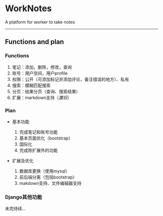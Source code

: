 # WorkNotes

A platform for worker to take notes

---

## Functions and plan

### Functions

1. 笔记：添加，删除，修改，查询
2. 账号：用户空间，用户profile
3. 权限：公开（可添加标记并添加评论，备注错误的地方）、私有
4. 搜索：模糊匹配搜索
5. 分页：结果分页（查询、搜索结果）
6. 扩展：markdown支持（_置后_）

### Plan

- 基本功能

  1. 完成笔记和账号功能
  2. 基本页面优化（bootstrap）
  3. 国际化
  4. 完成除扩展外的功能

- 扩展及优化

  1. 数据库更换（使用mysql）
  2. 前后端分离（包括bootstrap）
  3. makdown支持、文件编辑器支持

### Django其他功能

未完待续...
